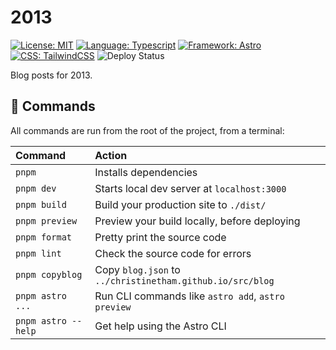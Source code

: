 # 2013

[![License: MIT](https://img.shields.io/badge/License-MIT-yellow.svg)](https://opensource.org/licenses/MIT)
[![Language: Typescript](https://img.shields.io/badge/language-TypeScript-blue.svg?style=flat-square)](https://www.typescriptlang.org)
[![Framework: Astro](https://img.shields.io/badge/framework-Astro-BC52EE?logo=astro&logoColor=fff?style=flat-square)](https://astro.build)
[![CSS: TailwindCSS](https://img.shields.io/badge/css-TailwindCSS-%2338B2AC.svg?logo=tailwind-css&logoColor=white?style=flat-square)](https://tailwindcss.com)
![Deploy Status](https://github.com/ChristineTham/christinetham.github.io/actions/workflows/deploy.yml/badge.svg)

Blog posts for 2013.

## 🧞 Commands

All commands are run from the root of the project, from a terminal:

| Command             | Action                                                     |
| :------------------ | :--------------------------------------------------------- |
| `pnpm`              | Installs dependencies                                      |
| `pnpm dev`          | Starts local dev server at `localhost:3000`                |
| `pnpm build`        | Build your production site to `./dist/`                    |
| `pnpm preview`      | Preview your build locally, before deploying               |
| `pnpm format`       | Pretty print the source code                               |
| `pnpm lint`         | Check the source code for errors                           |
| `pnpm copyblog`     | Copy `blog.json` to `../christinetham.github.io/src/blog`  |
| `pnpm astro ...`    | Run CLI commands like `astro add`, `astro preview`         |
| `pnpm astro --help` | Get help using the Astro CLI                               |
